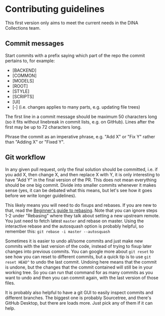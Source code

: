 # Contributing guidelines

This first version only aims to meet the current needs in the DINA Collections team.

## Commit messages

Start commits with a prefix saying which part of the repo the commit pertains to, for example:

* [BACKEND]
* [COMMON]
* [MODELS]
* [ROOT]
* [STYLE]
* [SCRIPTS]
* [UI]
* [-] (i.e. changes applies to many parts, e.g. updating file trees)

The first line in a commit message should be maximum 50 characters long (so it fits without linebreak in commit lists, e.g. on GitHub). Lines after the first may be up to 72 characters long. 

Phrase the commit as an imperative phrase, e.g. "Add X" or "Fix Y" rather than "Adding X" or "Fixed Y".

## Git workflow

In any given pull request, only the final solution should be committed, i.e. if you add X, then change X, and then replace X with Y, it is only interesting to have "Add Y" in the final version of the PR. This does not mean everything should be one big commit. Divide into smaller commits whenever it makes sense (yes, it can be debated what this means, but let's see how it goes before we write longer guidelines).

This likely means you will need to do fixups and rebases. If you are new to that, read the [Beginner's guide to rebasing](https://github.com/servo/servo/wiki/Beginner's-guide-to-rebasing-and-squashing). Note that you can ignore steps 1-2 under "Rebasing" where they talk about setting a new upstream remote. You just need to fetch latest `master` and rebase on master. Using the interactive rebase and the autosquash option is probably helpful, so remember this: `git rebase -i master --autosquash`

Sometimes it is easier to undo all/some commits and just make new commits with the last version of the code, instead of trying to fixup later changes into previous commits. You can google more about `git reset` to see how you can reset to different commits, but a quick tip is to use `git reset HEAD^` to undo the last commit. Undoing here means that the commit is undone, but the changes that the commit contained will still be in your working tree. So you can run that command for as many commits as you want to undo and then you can commit again, with the last version of those files.

It is probably also helpful to have a git GUI to easily inspect commits and different branches. The biggest one is probably Sourcetree, and there's GitHub Desktop, but there are loads more. Just pick any of them if it can help.
